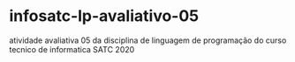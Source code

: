 # infosatc-lp-avaliativo-05
atividade avaliativa 05 da disciplina de linguagem de programação do curso tecnico de informatica SATC 2020
